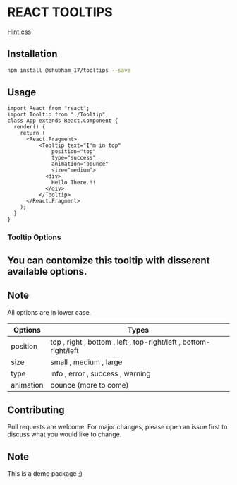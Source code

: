 # REACT TOOLTIPS

Hint.css

## Installation


```bash
npm install @shubham_17/tooltips --save
```

## Usage

```reactjs
import React from "react";
import Tooltip from "./Tooltip";
class App extends React.Component {
  render() {
    return (
      <React.Fragment>
          <Tooltip text="I'm in top"
              position="top"
              type="success"
              animation="bounce"
              size="medium">
            <div>
              Hello There.!!
            </div>
          </Tooltip>
      </React.Fragment>
    );
  }
}
```
### Tooltip Options

You can contomize this tooltip with disserent available options.
----
**Note**
----
All options are in lower case.

| Options | Types |
| ------ | ------ |
| position | top , right , bottom , left , top-right/left , bottom-right/left |
| size | small , medium , large |
| type | info , error , success , warning |
| animation | bounce (more to come) |

## Contributing
Pull requests are welcome. For major changes, please open an issue first to discuss what you would like to change.

## Note
This is a demo package ;)